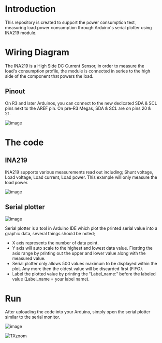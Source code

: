 # Introduction
This repository is created to support the power consumption test, measuring load power consumption through Arduino's serial plotter using INA219 module.

# Wiring Diagram
The INA219 is a High Side DC Current Sensor, in order to measure the load's consumption profile, the module is connected in series to the high side of the component that powers the load.
## Pinout
On R3 and later Arduinos, you can connect to the new dedicated SDA & SCL pins next to the AREF pin.  On pre-R3 Megas, SDA & SCL are on pins 20 & 21.


![image](https://user-images.githubusercontent.com/58856852/146151011-2de5da26-1b45-400e-8d67-ec35aedebe55.png)

# The code
## INA219
INA219 supports various measurements read out including; Shunt voltage, Load voltage, Load current, Load power. This example will only measure the load power.


![image](https://user-images.githubusercontent.com/58856852/146155417-fd419ad0-cfc3-4df7-b2e7-9593f4489d87.png)

## Serial plotter

![image](https://user-images.githubusercontent.com/58856852/146159296-e70497f0-516a-4298-a107-4fa3c5b775fc.png)


Serial plotter is a tool in Arduino IDE which plot the printed serial value into a graphic data, several things should be noted;
* X axis represents the number of data point.
* Y axis will auto scale to the highest and lowest data value. Fixating the axis range by printing out the upper and lower value along with the measured value.
* Serial plotter only allows 500 values maximum to be displayed within the plot. Any more then the oldest value will be discarded first (FIFO).
* Label the plotted value by printing the "Label_name:" before the labeled value (Label_name = your label name).

# Run
After uploading the code into your Arduino, simply open the serial plotter similar to the serial monitor.


![image](https://user-images.githubusercontent.com/58856852/146154740-952799bb-416d-4b6c-9d95-b9e77b963913.png)

![TXzoom](https://user-images.githubusercontent.com/58856852/146160094-3688e76b-b367-43b0-aa99-03601b97debd.jpg)
